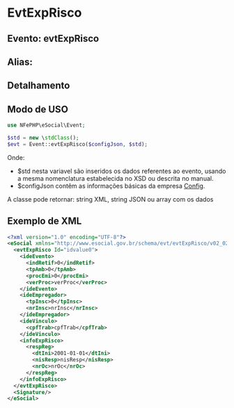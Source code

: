# EvtExpRisco

## Evento: evtExpRisco

## Alias: 


## Detalhamento





## Modo de USO

```php
use NFePHP\eSocial\Event;

$std = new \stdClass();
$evt = Event::evtExpRisco($configJson, $std);
```

Onde:
- $std nesta variavel são inseridos os dados referentes ao evento, usando a mesma nomenclatura estabelecida no XSD ou descrita no manual.
- $configJson contêm as informações básicas da empresa [Config](Config.md).

A classe pode retornar: string XML, string JSON ou array com os dados


## Exemplo de XML

```xml
<?xml version="1.0" encoding="UTF-8"?>
<eSocial xmlns="http://www.esocial.gov.br/schema/evt/evtExpRisco/v02_02_01" xmlns:xsi="http://www.w3.org/2001/XMLSchema-instance" xsi:schemaLocation="http://www.esocial.gov.br/schema/evt/evtExpRisco/v02_02_01 ../schemes/evtExpRisco.xsd ">
  <evtExpRisco Id="idvalue0">
    <ideEvento>
      <indRetif>0</indRetif>
      <tpAmb>0</tpAmb>
      <procEmi>0</procEmi>
      <verProc>verProc</verProc>
    </ideEvento>
    <ideEmpregador>
      <tpInsc>0</tpInsc>
      <nrInsc>nrInsc</nrInsc>
    </ideEmpregador>
    <ideVinculo>
      <cpfTrab>cpfTrab</cpfTrab>
    </ideVinculo>
    <infoExpRisco>
      <respReg>
        <dtIni>2001-01-01</dtIni>
        <nisResp>nisResp</nisResp>
        <nrOc>nrOc</nrOc>
      </respReg>
    </infoExpRisco>
  </evtExpRisco>
  <Signature/>
</eSocial>

```
